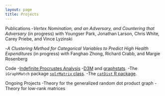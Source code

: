 ```yaml
---
layout: page
title: Projects
---
```

Publications
-<i>Vertex Nomination, and an Adversary, and Countering that Adversary</i> (in progress)
with Youngser Park, Jonathan Larson, Chris White, Carey Priebe, and Vince Lyzinski

-<i>A Clustering Method for Categorical Variables to Predict High Health Expenditures</i> (in progress)
with Fanghao Zhong, Richard Crabb, and Margie Rosenberg

Code
-[Indefinite Procrustes Analysis](../assets/procrustes_simulation.html)
-[D3M](https://github.com/neurodata/primitives-interfaces) and [graphstats](https://github.com/jagterberg/graphstats).
-The <code>iGraphMatch</code> package [<code>splrMatrix</code> class](https://github.com/dpmcsuss/iGraphMatch/tree/dev_splr).
-The [<code>catDist</code> R package](https://github.com/jagterberg/catDist).

Ongoing Projects
-Theory for the generalized random dot product graph
-Theory for low-rank matrices
